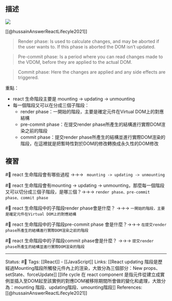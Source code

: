 
## 描述


![](https://res.cloudinary.com/dqfxgtyoi/image/upload/v1660833335/blog/react/life-cycle/life-cycle-react_wzmir9.jpg)

[[@hussainAnswerReactLifecyle2021]] 
> Render phase: Is used to calculate changes, and may be aborted if the user wants to. If this phase is aborted the DOM isn’t updated.

> Pre-commit phase: Is a period where you can read changes made to the VDOM, before they are applied to the actual DOM.

> Commit phase: Here the changes are applied and any side effects are triggered.

重點：
- react 生命階段主要是 mounting -> updating -> unmounting
- 每一個階段又可以在分成三個子階段：
	- render phase：一開始的階段，主要是確定元件在Virtual DOM上的對應結構
	- pre-commit phase：在提交render phase所產生的結構進行實際DOM渲染之前的階段
	- commit phase：提交render phase所產生的結構並進行實際DOM渲染的階段，在這裡就是把暫時性對於DOM的修改轉換成永久性的DOM修改

## 複習
#🧠 react 生命階段會有哪些過程 ->->-> ` mounting -> updating -> unmounting`
<!--SR:!2023-06-20,190,250-->

#🧠 react 生命階段會有mounting -> updating -> unmounting，那麼每一個階段又可以切分成三個子階段，是哪三個？->->-> `render phase、pre-commit phase、commit phase`
<!--SR:!2023-03-21,130,250-->

#🧠 react 生命階段中的子階段render phase會是什麼？ ->->-> `一開始的階段，主要是確定元件在Virtual DOM上的對應結構`
<!--SR:!2023-06-19,189,250-->

#🧠 react 生命階段中的子階段pre-commit phase 會是什麼？->->-> `在提交render phase所產生的結構進行實際DOM渲染之前的階段`
<!--SR:!2023-05-14,163,250-->

#🧠 react 生命階段中的子階段commit phase會是什麼？ ->->-> `提交render phase所產生的結構並進行實際DOM渲染的階段`
<!--SR:!2023-01-09,77,230-->

---
Status: #🌱 
Tags:
[[React]] - [[JavaScript]]
Links:
[[React updating 階段是歷經過Mounting階段所觸發元件內上的渲染，大致分為三個部分：New props、setState、forceUpdate]]
[[life cycle 在 react component 是指元件從建立成實例並插入至DOM起至該實例的對應DOM被移除期間所會做的變化和處理，大致分為：mounting 階段、updating階段、umounting階段]]
References:
[[@hussainAnswerReactLifecyle2021]]